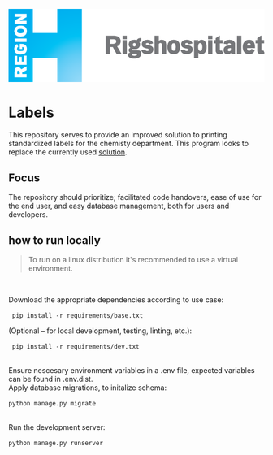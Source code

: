 ![Rigshospitalets logo](graphics/Logo_Rigshospitalet.png)

# Labels

This repository serves to provide an improved solution to printing standardized labels for the chemisty department. This program looks to replace the currently used [solution](http://hopper.petnet.rh.dk/labels/). 

## Focus

The repository should prioritize; facilitated code handovers, ease of use for the end user, and easy database management, both for users and developers.


## how to run locally

>To run on a linux distribution it's recommended to use a virtual environment.

<br />

Download the appropriate dependencies according to use case:
```
 pip install -r requirements/base.txt
```
(Optional – for local development, testing, linting, etc.):
```
 pip install -r requirements/dev.txt
```
<br />
Ensure nescesary environment variables in a .env file, expected variables can be found in .env.dist.

<br />
Apply database migrations, to initalize schema:

```
python manage.py migrate
```

<br />
Run the development server:

```
python manage.py runserver
```